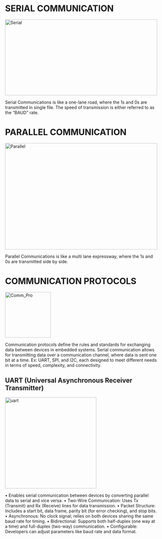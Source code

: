 # SERIAL COMMUNICATION

<img src="https://images.javatpoint.com/tutorial/coa/images/serial-communication-in-computer-organization10.png" alt="Serial" width="500" height="250">

Serial Communications is like a one-lane road, where the 1s and 0s are transmitted in single file. The speed of transmission is either referred to as the “BAUD” rate.

# PARALLEL COMMUNICATION

<img src="https://images.javatpoint.com/tutorial/coa/images/serial-communication-in-computer-organization11.png" alt="Parallel" width="500" height="350">

Parallel Communications is like a multi lane expressway, where the 1s and 0s are transmitted side by side.

# COMMUNICATION PROTOCOLS

<img src="https://github.com/user-attachments/assets/0142424a-09f3-41c3-b6b7-956ac5224e33" alt="Comm_Pro" width="150" height="150">

Communication protocols define the rules and standards for exchanging data between devices in embedded systems. Serial communication allows for transmitting data over a communication channel, where data is sent one bit at a time. Ex: UART, SPI, and I2C, each designed to meet different needs in terms of speed, complexity, and connectivity.

## UART (Universal Asynchronous Receiver Transmitter)

<img src="https://github.com/user-attachments/assets/0ceed3cf-5d74-46fc-9d07-24fbf4469248" alt="uart" width="300" height="300">

• Enables serial communication between devices by converting parallel data to serial and vice versa.
• Two-Wire Communication: Uses Tx (Transmit) and Rx (Receive) lines for data transmission.
• Packet Structure: Includes a start bit, data frame, parity bit (for error checking), and stop bits.
• Asynchronous: No clock signal; relies on both devices sharing the same baud rate for timing.
• Bidirectional: Supports both half-duplex (one way at a time) and full-duplex (two-way) communication.
• Configurable: Developers can adjust parameters like baud rate and data format.
